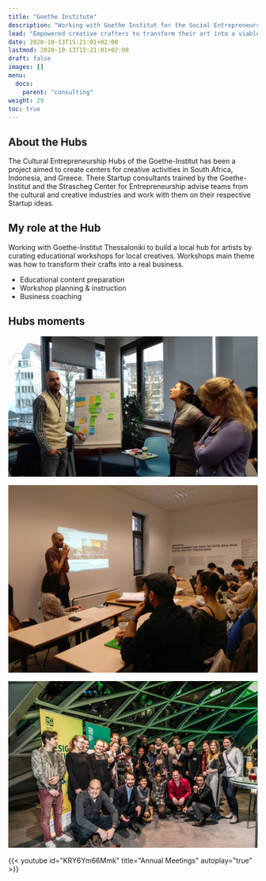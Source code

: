 ```yaml
---
title: "Goethe Institute"
description: "Working with Goethe Institut for the Social Entrepreneurship Hubs."
lead: "Empowered creative crafters to transform their art into a viable business."
date: 2020-10-13T15:21:01+02:00
lastmod: 2020-10-13T15:21:01+02:00
draft: false
images: []
menu:
  docs:
    parent: "consulting"
weight: 29
toc: true
---
```


## About the Hubs

The Cultural Entrepreneurship Hubs of the Goethe-Institut has been a project aimed to create centers for creative activities in South Africa, Indonesia, and Greece. There Startup consultants trained by the Goethe-Institut and the Strascheg Center for Entrepreneurship advise teams from the cultural and creative industries and work with them on their respective Startup ideas.

## My role at the Hub

Working with Goethe-Institut Thessaloniki to build a local hub for artists by curating educational workshops for local creatives. Workshops main theme was how to transform their crafts into a real business.

* Educational content preparation
* Workshop planning & instruction
* Business coaching

## Hubs moments

![Workshop in Progress](goethe-2.jpg "Coaching Workshop - Munich.")

![Business Model Canvas Presentation](goethe-3.jpg "Business Model Canvas Workshop - Thessaloniki")

![Annual Meeting](goethe-1.jpg "Annual Meeting - Munich 2018.")

{{< youtube id="KRY6Ym66Mmk" title="Annual Meetings" autoplay="true" >}}
